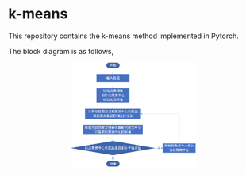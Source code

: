 # k-means
This repository contains the k-means method implemented in Pytorch.

The block diagram is as follows,

<center><img src="https://github.com/li-lindong/k-means/blob/main/block%20diagram.png" width=50%></center>

